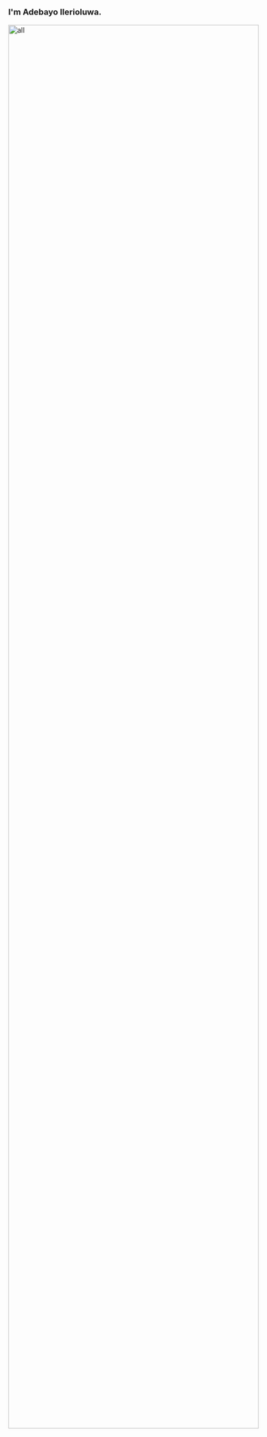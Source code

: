 ### I'm Adebayo Ilerioluwa.

<img width="100%" height="85%" src="https://media.giphy.com/media/xT5LMWSdjpYGbaWV4Q/giphy.gif" alt="all" />
